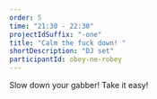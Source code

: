```yaml
---
order: 5
time: "21:30 - 22:30"
projectIdSuffix: "-one"
title: "Calm the fuck down! "
shortDescription: "DJ set"
participantId: obey-ne-robey
---
```


Slow down your gabber! Take it easy!
